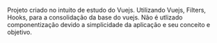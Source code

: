 Projeto criado no intuito de estudo do Vuejs.
Utilizando Vuejs, Filters, Hooks, para a consolidação da base do vuejs.
Não é utlizado componentização devido a simplicidade da aplicação e seu conceito e objetivo. 
